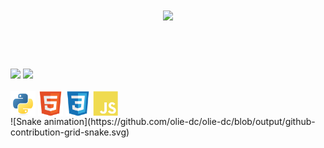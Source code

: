 <h1 align="center">
    <img src="https://readme-typing-svg.herokuapp.com/?font=Righteous&size=35&center=true&vCenter=true&width=500&height=70&duration=4000&color=F773E7FD&lines=Olá!+👋🏽;+Eu+sou+a+Ellóra!;"/>
</h1>
<br/><br/><br/>
<div>
  <img height="150em" src="https://github-readme-stats.vercel.app/api?username=olie-dc&show_icons=true&theme=dracula&include_all_commits=true&count_private=true"/>
  <img height="120em" src="https://github-readme-stats.vercel.app/api/top-langs/?username=olie-dc&layout=compact&langs_count=7&theme=dracula"/>
</div>


<div style="display: inline_block"><br>
  <img align="center" alt="ello-Python" heigth="30" width="40" src="https://raw.githubusercontent.com/devicons/devicon/master/icons/python/python-original.svg">
  <img align="center" alt="ello-HTML" heigth="30" width="40" src="https://raw.githubusercontent.com/devicons/devicon/master/icons/html5/html5-original.svg">
  <img align="center" alt="ello-CSS" heigth="30" width="40" src="https://raw.githubusercontent.com/devicons/devicon/master/icons/css3/css3-original.svg">
  <img align="center" alt="java-script" heigth="30" width="40" src="https://raw.githubusercontent.com/devicons/devicon/master/icons/javascript/javascript-plain.svg">
</div>

<div>
  ![Snake animation](https://github.com/olie-dc/olie-dc/blob/output/github-contribution-grid-snake.svg)
</div>


